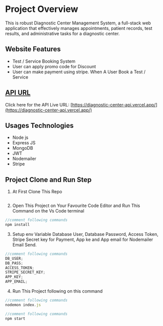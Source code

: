 # Project Overview

This is robust Diagnostic Center Management System, a full-stack web
application that effectively manages appointments, patient records, test
results, and administrative tasks for a diagnostic center.

## Website Features

- Test / Service Booking System
- User can apply promo code for Discount
- User can make payment using stripe. When A User Book a Test / Service

## [ API URL](https://diagnostic-center-api.vercel.app/)

Click here for the API Live URL: [https://diagnostic-center-api.vercel.app/](https://diagnostic-center-api.vercel.app/)

## Usages Technologies

- Node js
- Express JS
- MongoDB
- JWT
- Nodemailer
- Stripe

## Project Clone and Run Step

1. At First Clone This Repo

 <img src="https://i.postimg.cc/1t6H1G1X/sheba-api-1.png" alt="" />

2. Open This Project on Your Favourite Code Editor and Run This Command on the Vs Code terminal

```js
//comment following commands
npm install
```

3. Setup env Variable Database User, Database Password, Access Token, Stripe Secret key for Payment, App ke and App email for Nodemailer Email Send.

```js
//comment following commands
DB_USER;
DB_PASS;
ACCESS_TOKEN;
STRIPE_SECRET_KEY;
APP_KEY;
APP_EMAIL;
```

4. Run This Project following on this command

```js
//comment following commands
nodemon index.js
```

```js
//comment following commands
npm start
```
